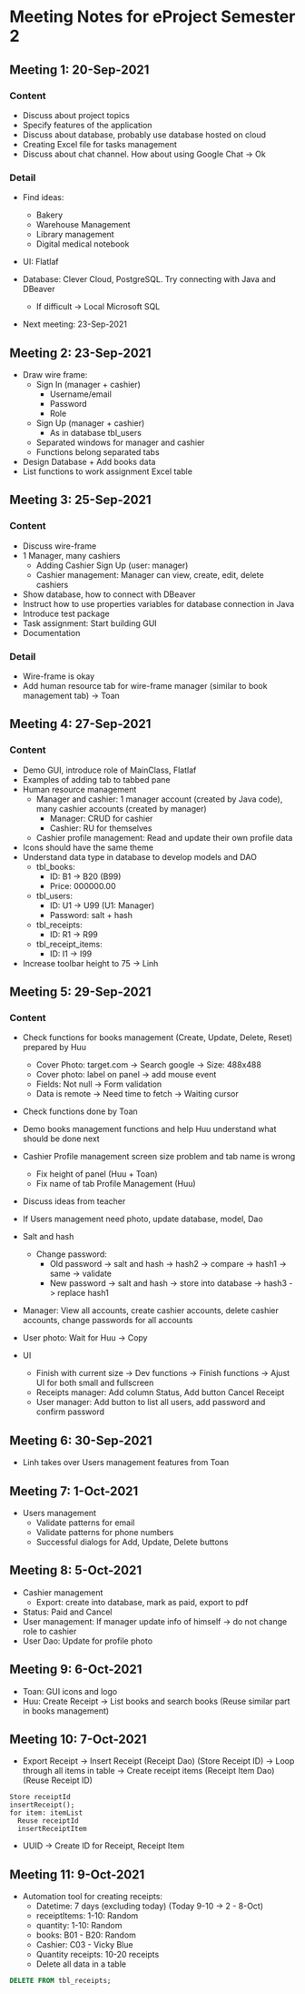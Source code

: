 # Meeting Notes for eProject Semester 2

## Meeting 1: 20-Sep-2021

### Content

- Discuss about project topics
- Specify features of the application
- Discuss about database, probably use database hosted on cloud
- Creating Excel file for tasks management
- Discuss about chat channel. How about using Google Chat -> Ok

### Detail

- Find ideas:
  - Bakery
  - Warehouse Management
  - Library management
  - Digital medical notebook

- UI: Flatlaf
- Database: Clever Cloud, PostgreSQL. Try connecting with Java and DBeaver
  - If difficult -> Local Microsoft SQL

- Next meeting: 23-Sep-2021
  
## Meeting 2: 23-Sep-2021

- Draw wire frame:
  - Sign In (manager + cashier)
    - Username/email
    - Password
    - Role
  - Sign Up (manager + cashier)
    - As in database tbl_users
  - Separated windows for manager and cashier
  - Functions belong separated tabs
- Design Database + Add books data
- List functions to work assignment Excel table 

## Meeting 3: 25-Sep-2021

### Content

- Discuss wire-frame
- 1 Manager, many cashiers
  - Adding Cashier Sign Up (user: manager)
  - Cashier management: Manager can view, create, edit, delete cashiers
- Show database, how to connect with DBeaver
- Instruct how to use properties variables for database connection in Java
- Introduce test package
- Task assignment: Start building GUI
- Documentation

### Detail

- Wire-frame is okay
- Add human resource tab for wire-frame manager (similar to book management tab) -> Toan 

## Meeting 4: 27-Sep-2021

### Content

- Demo GUI, introduce role of MainClass, Flatlaf
- Examples of adding tab to tabbed pane
- Human resource management
  - Manager and cashier: 1 manager account (created by Java code), many cashier accounts (created by manager)
    - Manager: CRUD for cashier
    - Cashier: RU for themselves
  - Cashier profile management: Read and update their own profile data
- Icons should have the same theme
- Understand data type in database to develop models and DAO
  - tbl_books:
    - ID: B1 -> B20 (B99)
    - Price: 000000.00
  - tbl_users:
    - ID: U1 -> U99 (U1: Manager)
    - Password: salt + hash
  - tbl_receipts:
    - ID: R1 -> R99
  - tbl_receipt_items:
    - ID: I1 -> I99
- Increase toolbar height to 75 -> Linh

## Meeting 5: 29-Sep-2021

### Content

- Check functions for books management (Create, Update, Delete, Reset) prepared by Huu
  - Cover Photo: target.com -> Search google -> Size: 488x488
  - Cover photo: label on panel -> add mouse event
  - Fields: Not null -> Form validation
  - Data is remote -> Need time to fetch -> Waiting cursor
- Check functions done by Toan
- Demo books management functions and help Huu understand what should be done next
- Cashier Profile management screen size problem and tab name is wrong
  - Fix height of panel (Huu + Toan)
  - Fix name of tab Profile Management (Huu)
- Discuss ideas from teacher
- If Users management need photo, update database, model, Dao
- Salt and hash
  - Change password: 
    - Old password -> salt and hash -> hash2 -> compare -> hash1 -> same -> validate
    - New password -> salt and hash -> store into database -> hash3 -> replace hash1
  
- Manager: View all accounts, create cashier accounts, delete cashier accounts, change passwords for all accounts
- User photo: Wait for Huu -> Copy
- UI
  - Finish with current size -> Dev functions -> Finish functions -> Ajust UI for both small and fullscreen
  - Receipts manager: Add column Status, Add button Cancel Receipt
  - User manager: Add button to list all users, add password and confirm password

## Meeting 6: 30-Sep-2021

- Linh takes over Users management features from Toan

## Meeting 7: 1-Oct-2021

- Users management
  - Validate patterns for email
  - Validate patterns for phone numbers
  - Successful dialogs for Add, Update, Delete buttons

## Meeting 8: 5-Oct-2021

- Cashier management
  - Export: create into database, mark as paid, export to pdf
- Status: Paid and Cancel
- User management: If manager update info of himself -> do not change role to cashier
- User Dao: Update for profile photo

## Meeting 9: 6-Oct-2021

- Toan: GUI icons and logo
- Huu: Create Receipt -> List books and search books (Reuse similar part in books management)
  
## Meeting 10: 7-Oct-2021

- Export Receipt -> Insert Receipt (Receipt Dao) (Store Receipt ID) -> Loop through all items in table -> Create receipt items (Receipt Item Dao) (Reuse Receipt ID)

```
Store receiptId
insertReceipt();
for item: itemList
  Reuse receiptId
  insertReceiptItem
```

- UUID -> Create ID for Receipt, Receipt Item

## Meeting 11: 9-Oct-2021

- Automation tool for creating receipts:
  - Datetime: 7 days (excluding today) (Today 9-10 -> 2 - 8-Oct)
  - receiptItems: 1-10: Random
  - quantity: 1-10: Random
  - books: B01 - B20: Random
  - Cashier: C03 - Vicky Blue
  - Quantity receipts: 10-20 receipts
  - Delete all data in a table
  
```SQL
DELETE FROM tbl_receipts;
```